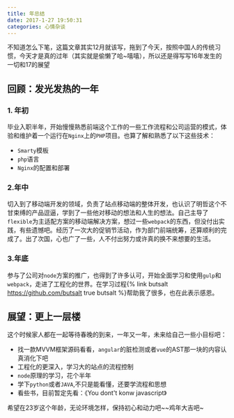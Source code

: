 ```yaml
---
title: 年总结
date: 2017-1-27 19:50:31
categories: 心情杂谈
---
```


不知道怎么下笔，这篇文章其实12月就该写，拖到了今天，按照中国人的传统习惯，今天才是真的过年（其实就是偷懒了哈~嘻嘻），所以还是得写写16年发生的一切和17的展望

<!-- more -->

## 回顾：发光发热的一年

### 1. 年初
毕业入职半年，开始慢慢熟悉前端这个工作的一些工作流程和公司运营的模式，体验和维护着一个运行在`Nginx`上的`PHP`项目。也算了解和熟悉了以下这些技术：
- `Smarty`模板
- `php`语言
- `Nginx`的配置和部署

### 2.年中
切入到了移动端开发的领域，负责了站点移动端的整体开发，也认识了明哲这个不甘束缚的产品逗逼，学到了一些他对移动的想法和人生的想法。自己主导了`flexible`为主适配方案的移动端解决方案，想过一些`webpack`的东西，但没付出实践，有些遗憾吧。经历了一次大的促销节活动，作为部门前端统筹，还算顺利的完成了。出了次国，心也广了一些，人不付出努力或许真的换不来想要的生活。

### 3.年底
参与了公司对`node`方案的推广，也得到了许多认可，开始全面学习和使用`gulp`和`webpack`，走进了工程化的世界。在学习过程{% link butsalt https://github.com/butsalt true butsalt %}帮助我了很多，也在此表示感恩。

## 展望：更上一层楼
这个时候家人都在一起等待春晚的到来，一年又一年，未来给自己一些小目标吧：
- 找一款MVVM框架源码看看，`angular`的脏检测或者`vue`的AST那一块的内容认真消化下吧
- 工程化的更深入，学习大的站点的流程控制
- `node`原理的学习，花个半年
- 学下`python`或者`JAVA`,不只是能看懂，还要学流程和思想
- 看些书，目前暂定先看：《You dont't konw javascript》

希望在23岁这个年龄，无论环境怎样，保持初心和动力吧~~鸡年大吉吧~
